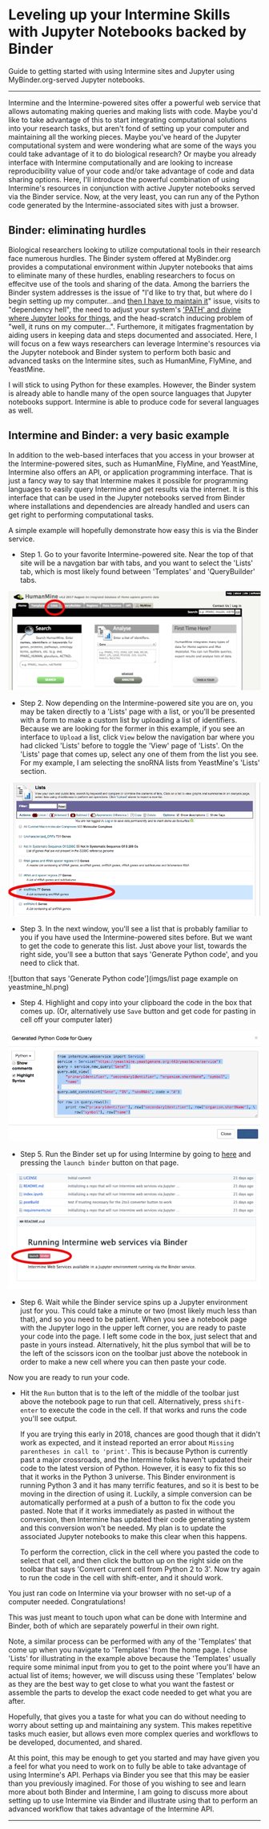 # Leveling up your Intermine Skills with Jupyter Notebooks backed by Binder

Guide to getting started with using Intermine sites and Jupyter using MyBinder.org-served Jupyter notebooks.

--------------------

Intermine and the Intermine-powered sites offer a powerful web service that allows automating making queries and making lists with code. Maybe you'd like to take advantage of this to start integrating computational solutions into your research tasks, but aren't fond of setting up your computer and maintaining all the working pieces. Maybe you've heard of the Jupyter computational system and were wondering what are some of the ways you could take advantage of it to do biological research? Or maybe you already interface with Intermine computationally and are looking to increase reproducibility value of your code and/or take advantage of code and data sharing options.
Here, I'll introduce the powerful combination of using Intermine's resources in conjunction with active Jupyter notebooks served via the Binder service. Now, at the very least, you can run any of the Python code generated by the Intermine-associated sites with just a browser. 

Binder: eliminating hurdles
---------------------------

Biological researchers looking to utilize computational tools in their research face numerous hurdles. The Binder system offered at MyBinder.org provides a computational environment within Jupyter notebooks that aims to eliminate many of these hurdles, enabling researchers to focus on effecitve use of the tools and sharing of the data. Among the barriers the Binder system addresses is the issue of "I'd like to try that, but where do I begin setting up my computer...and [then I have to maintain it](https://twitter.com/jakevdp/status/990974323794956293)" issue, visits to "dependency hell", the need to adjust your system's ['PATH' and divine where Jupyter looks for things](https://twitter.com/jakevdp/status/994548776814686208), and the head-scratch inducing problem of "well, it runs on my computer...". Furthemore, it mitigates fragmentation by aiding users in keeping data and steps documented and associated.  Here, I will focus on a few ways researchers can leverage Intermine's resources via the Jupyter notebook and Binder system to perform both basic and advanced tasks on the Intermine sites, such as HumanMine, FlyMine, and YeastMine.

I will stick to using Python for these examples. However, the Binder system is already able to handle many of the open source languages that Jupyter notebooks support. Intermine is able to produce code for several languages as well.

Intermine and Binder: a very basic example
------------------------------------------

In addition to the web-based interfaces that you access in your browser at the Intermine-powered sites, such as HumanMine, FlyMine, and YeastMine, Intermine also offers an API, or application programming interface. That is just a fancy way to say that Intermine makes it possible for programming languages to easily query Intermine and get results via the internet. It is this interface that can be used in the Jupyter notebooks served from Binder where installations and dependencies are already handled and users can get right to performing computational tasks.

A simple example will hopefully demonstrate how easy this is via the Binder service.

- Step 1. Go to your favorite Intermine-powered site. Near the top of that site will be a navgation bar with tabs, and you want to select the 'Lists' tab, which is most likely found between 'Templates' and 'QueryBuilder' tabs.


![HumanMine with highlight over Lists](imgs/humanmine_highlighted.png)

- Step 2. Now depending on the Intermine-powered site you are on, you may be taken directly to a 'Lists' page with a list, or you'll be presented with a form to make a custom list by uploading a list of identifiers. Because we are looking for the former in this example, if you see an interface to `Upload` a list, click `View` below the navigation bar where you had clicked 'Lists' before to toggle the 'View' page of 'Lists'. On the 'Lists' page that comes up, select any one of them from the list you see.  
For my example, I am selecting the snoRNA lists from YeastMine's 'Lists' section.


![snoRNA lists](imgs/lists_with_snoRNA_toggled_hl.png)

- Step 3. In the next window, you'll see a list that is probably familiar to you if you have used the Intermine-powered sites before. But we want to get the code to generate this list. Just above your list, towards the right side, you'll see a button that says 'Generate Python code', and you need to click that.

![button that says 'Generate Python code'](imgs/list page example on yeastmine_hl.png)

- Step 4. Highlight and copy into your clipboard the code in the box that comes up. (Or, alternatively use `Save` button and get code for pasting in cell off your computer later)

![copy the code in the box](imgs/highlighted_python_code.png)

- Step 5. Run the Binder set up for using Intermine by going to [here](https://github.com/fomightez/intermine-binder) and pressing the `launch binder` button on that page.

![click `launch` button](imgs/launch_binder_button_screen_hl.png)

- Step 6. Wait while the Binder service spins up a Jupyter environment just for you. This could take a minute or two (most likely much less than that), and so you need to be patient.
When you see a notebook page with the Jupyter logo in the upper left corner, you are ready to paste your code into the page. I left some code in the box, just select that and paste in yours instead. Alternatively, hit the plus symbol that will be to the left of the scissors icon on the toolbar just above the notebook in order to make a new cell where you can then paste your code.

Now you are ready to run your code.  

- Hit the `Run` button that is to the left of the middle of the toolbar just above the notebook page to run that cell. Alternatively, press `shift-enter` to execute the code in the cell. If that works and runs the code you'll see output.

  If you are trying this early in 2018, chances are good though that it didn't work as expected, and it instead reported an error about `Missing parentheses in call to 'print'`. This is because Python is currently past a major crossroads, and the Intermine folks haven't updated their code to the latest version of Python. However, it is easy to fix this so that it works in the Python 3 universe. This Binder environment is running Python 3 and it has many terrific features, and so it is best to be moving in the direction of using it. Luckily, a simple conversion can be automatically performed at a push of a button to fix the code you pasted.  Note that if it works immediately as pasted in without the conversion, then Intermine has updated their code generating system and this conversion won't be needed. My plan is to update the associated Jupyter notebooks to make this clear when this happens.



  To perform the correction, click in the cell where you pasted the code to select that cell, and then click the button up on the right side on the toolbar that says 'Convert current cell from Python 2 to 3'. Now try again to run the code in the cell with shift-enter, and it should work.


You just ran code on Intermine via your browser with no set-up of a computer needed. Congratulations! 

  This was just meant to touch upon what can be done with Intermine and Binder, both of which are separately powerful in their own right.

  Note, a similar process can be performed with any of the 'Templates' that come up when you navigate to 'Templates' from the home page. I chose 'Lists' for illustrating in the example above because the 'Templates' usually require some minimal input from you to get to the point where you'll have an actual list of items; however, we will discuss using these 'Templates' below as they are the best way to get close to what you want the fastest or assemble the parts to develop the exact code needed to get what you are after.

  Hopefully, that gives you a taste for what you can do without needing to worry about setting up and maintaining any system. This makes repetitive tasks much easier, but allows even more complex queries and workflows to be developed, documented, and shared.

  At this point, this may be enough to get you started and may have given you a feel for what you need to work on to fully be able to take advantage of using Intermine's API. Perhaps via Binder you see that this may be easier than you previously imagined. For those of you wishing to see and learn more about both Binder and Intermine, I am going to discuss more about setting up to use Intermine via Binder and illustrate using that to perform an advanced workflow that takes advantage of the Intermine API.

------
